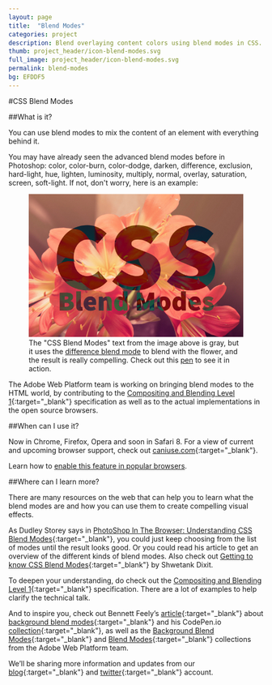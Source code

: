 ```yaml
---
layout: page
title:  "Blend Modes"
categories: project
description: Blend overlaying content colors using blend modes in CSS.
thumb: project_header/icon-blend-modes.svg
full_image: project_header/icon-blend-modes.svg
permalink: blend-modes
bg: EFDDF5
---
```

#CSS Blend Modes

##What is it?

You can use blend modes to mix the content of an element with everything behind it.

You may have already seen the advanced blend modes before in Photoshop: color, color-burn, color-dodge, darken, difference, exclusion, hard-light, hue, lighten, luminosity, multiply, normal, overlay, saturation, screen, soft-light. If not, don't worry, here is an example:

<figure>
  <a href="/img/css-blend-modes.png" target="_blank">
    <img src="/img/css-blend-modes.png" alt="CSS Blend Modes Example">
  </a>
  <figcaption>The "CSS Blend Modes" text from the image above is gray, but it uses the <a href="http://dev.w3.org/fxtf/compositing-1/#blendingdifference" target="_blank">difference blend mode</a> to blend with the flower, and the result is really compelling. Check out this <a href="http://codepen.io/adobe/pen/iAunb" target="_blank">pen</a> to see it in action.</figcaption>
</figure>

The Adobe Web Platform team is working on bringing blend modes to the HTML world, by contributing to the [Compositing and Blending Level 1](http://dev.w3.org/fxtf/compositing-1/){:target="_blank"} specification as well as to the actual implementations in the open source browsers.


##When can I use it?

Now in Chrome, Firefox, Opera and soon in Safari 8. For a view of current and upcoming browser support, check out [caniuse.com](http://caniuse.com/#search=blend-mode){:target="_blank"}.

Learn how to [enable this feature in popular browsers](http://webplatform.adobe.com/enable/).

##Where can I learn more?

There are many resources on the web that can help you to learn what the blend modes are and how you can use them to create compelling visual effects.

As Dudley Storey says in [PhotoShop In The Browser: Understanding CSS Blend Modes](http://demosthenes.info/blog/707/PhotoShop-In-The-Browser-Understanding-CSS-Blend-Modes){:target="_blank"}, you could just keep choosing from the list of modes until the result looks good. Or you could read his article to get an overview of the different kinds of blend modes. Also check out [Getting to know CSS Blend Modes](http://dev.opera.com/articles/getting-to-know-css-blend-modes/){:target="_blank"} by Shwetank Dixit.

To deepen your understanding, do check out the [Compositing and Blending Level 1](http://dev.w3.org/fxtf/compositing-1/){:target="_blank"} specification. There are a lot of examples to help clarify the technical talk.

And to inspire you, check out Bennett Feely’s [article](http://bennettfeely.com/gradients/){:target="_blank"} about [background blend modes](http://dev.w3.org/fxtf/compositing-1/#propdef-background-blend-mode){:target="_blank"} and his CodePen.io [collection](http://codepen.io/collection/Kgshi/){:target="_blank"}, as well as the [Background Blend Modes](http://codepen.io/collection/Hcdol/){:target="_blank"} and [Blend Modes](http://codepen.io/collection/hfxiw/){:target="_blank"} collections from the Adobe Web Platform team.

We’ll be sharing more information and updates from our [blog](http://blogs.adobe.com/webplatform/category/features/css-compositing/){:target="_blank"} and [twitter](https://twitter.com/adobeweb){:target="_blank"} account.
